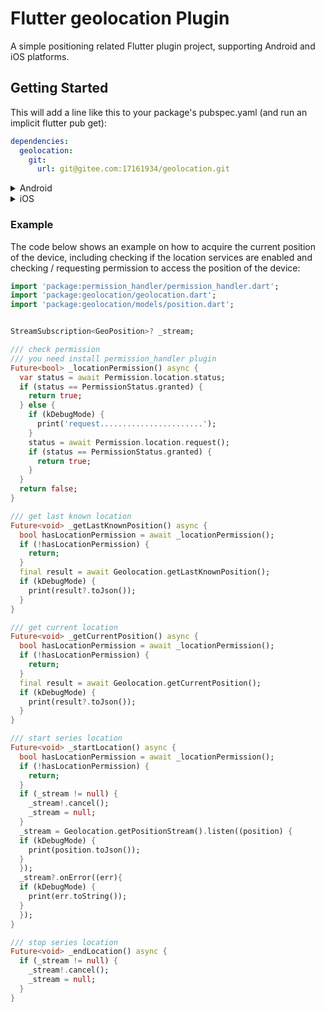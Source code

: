 # Flutter geolocation Plugin

A simple positioning related Flutter plugin project, supporting Android and iOS platforms.

## Getting Started

This will add a line like this to your package's pubspec.yaml (and run an implicit flutter pub get):

``` yaml
dependencies:
  geolocation:
    git:
      url: git@gitee.com:17161934/geolocation.git

```

  
<details>
<summary>Android</summary>

**AndroidX** 

The geolocation plugin requires the AndroidX version of the Android Support Libraries. This means you need to make sure your Android project supports AndroidX. Detailed instructions can be found [here](https://flutter.dev/docs/development/packages-and-plugins/androidx-compatibility). 


1. Add the following to your "gradle.properties" file:

```
android.useAndroidX=true
android.enableJetifier=true
```
 
2. Make sure you replace all the `android.` dependencies to their AndroidX counterparts (a full list can be found here: [Migrating to AndroidX](https://developer.android.com/jetpack/androidx/migrate)).

**Permissions**

On Android you'll need to add either the `ACCESS_COARSE_LOCATION` or the `ACCESS_FINE_LOCATION` permission to your Android Manifest. To do so open the AndroidManifest.xml file (located under android/app/src/main) and add one of the following two lines as direct children of the `<manifest>` tag (when you configure both permissions the `ACCESS_FINE_LOCATION` will be used by the geolocation plugin):

``` xml
<uses-permission android:name="android.permission.ACCESS_FINE_LOCATION" />
<uses-permission android:name="android.permission.ACCESS_COARSE_LOCATION" />
```


> **NOTE:** Specifying the `ACCESS_COARSE_LOCATION` permission results in location updates with an accuracy approximately equivalent to a city block. It might take a long time (minutes) before you will get your first locations fix as `ACCESS_COARSE_LOCATION` will only use the network services to calculate the position of the device. More information can be found [here](https://developer.android.com/training/location/retrieve-current#permissions). 


</details>

<details>
<summary>iOS</summary>

On iOS you'll need to add the following entries to your Info.plist file (located under ios/Runner) in order to access the device's location. Simply open your Info.plist file and add the following (make sure you update the description so it is meaningfull in the context of your App):

``` xml
<key>NSLocationAlwaysAndWhenInUseUsageDescription</key>
<string>APP需要您的同意，才能持续访问定位位置</string>
<key>NSLocationWhenInUseUsageDescription</key>
<string>APP需要您的同意，才能访问定位位置信息</string>
```

</details>



### Example

The code below shows an example on how to acquire the current position of the device, including checking if the location services are enabled and checking / requesting permission to access the position of the device:

```dart
import 'package:permission_handler/permission_handler.dart';
import 'package:geolocation/geolocation.dart';
import 'package:geolocation/models/position.dart';


StreamSubscription<GeoPosition>? _stream;

/// check permission
/// you need install permission_handler plugin
Future<bool> _locationPermission() async {
  var status = await Permission.location.status;
  if (status == PermissionStatus.granted) {
    return true;
  } else {
    if (kDebugMode) {
      print('request.......................');
    }
    status = await Permission.location.request();
    if (status == PermissionStatus.granted) {
      return true;
    }
  }
  return false;
}

/// get last known location
Future<void> _getLastKnownPosition() async {
  bool hasLocationPermission = await _locationPermission();
  if (!hasLocationPermission) {
    return;
  }
  final result = await Geolocation.getLastKnownPosition();
  if (kDebugMode) {
    print(result?.toJson());
  }
}

/// get current location
Future<void> _getCurrentPosition() async {
  bool hasLocationPermission = await _locationPermission();
  if (!hasLocationPermission) {
    return;
  }
  final result = await Geolocation.getCurrentPosition();
  if (kDebugMode) {
    print(result?.toJson());
  }
}

/// start series location
Future<void> _startLocation() async {
  bool hasLocationPermission = await _locationPermission();
  if (!hasLocationPermission) {
    return;
  }
  if (_stream != null) {
    _stream!.cancel();
    _stream = null;
  }
  _stream = Geolocation.getPositionStream().listen((position) {
  if (kDebugMode) {
    print(position.toJson());
  }
  });
  _stream?.onError((err){
  if (kDebugMode) {
    print(err.toString());
  }
  });
}

/// stop series location
Future<void> _endLocation() async {
  if (_stream != null) {
    _stream!.cancel();
    _stream = null;
  }
}
```
